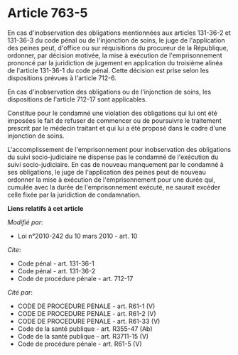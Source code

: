 # Article 763-5

En cas d'inobservation des obligations mentionnées aux articles 131-36-2 et 131-36-3 du code pénal ou de l'injonction de
soins, le juge de l'application des peines peut, d'office ou sur réquisitions du procureur de la République, ordonner, par
décision motivée, la mise à exécution de l'emprisonnement prononcé par la juridiction de jugement en application du troisième
alinéa de l'article 131-36-1 du code pénal. Cette décision est prise selon les dispositions prévues à l'article 712-6. 

En cas d'inobservation des obligations ou de l'injonction de soins, les dispositions de l'article 712-17 sont applicables. 

Constitue pour le condamné une violation des obligations qui lui ont été imposées le fait de refuser de commencer ou de
poursuivre le traitement prescrit par le médecin traitant et qui lui a été proposé dans le cadre d'une injonction de soins.

L'accomplissement de l'emprisonnement pour inobservation des obligations du suivi socio-judiciaire ne dispense pas le
condamné de l'exécution du suivi socio-judiciaire. En cas de nouveau manquement par le condamné à ses obligations, le juge de
l'application des peines peut de nouveau ordonner la mise à exécution de l'emprisonnement pour une durée qui, cumulée avec la
durée de l'emprisonnement exécuté, ne saurait excéder celle fixée par la juridiction de condamnation.

**Liens relatifs à cet article**

_Modifié par_:

  - Loi n°2010-242 du 10 mars 2010 - art. 10

_Cite_:

  - Code pénal - art. 131-36-1
  - Code pénal - art. 131-36-2
  - Code de procédure pénale - art. 712-17

_Cité par_:

  - CODE DE PROCEDURE PENALE - art. R61-1 (V)
  - CODE DE PROCEDURE PENALE - art. R61-2 (V)
  - CODE DE PROCEDURE PENALE - art. R61-33 (V)
  - Code de la santé publique - art. R355-47 (Ab)
  - Code de la santé publique - art. R3711-15 (V)
  - Code de procédure pénale - art. R61-5 (V)
